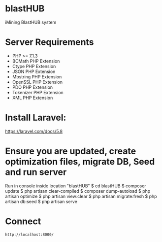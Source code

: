 # blastHUB
iMining BlastHUB system

# Server Requirements
- PHP >= 7.1.3
- BCMath PHP Extension
- Ctype PHP Extension
- JSON PHP Extension
- Mbstring PHP Extension
- OpenSSL PHP Extension
- PDO PHP Extension
- Tokenizer PHP Extension
- XML PHP Extension

# Install Laravel:
https://laravel.com/docs/5.8

# Ensure you are updated, create optimization files, migrate DB, Seed and run server
Run in console inside location "blastHUB"
	 $ cd blastHUB
	 $ composer update
	 $ php artisan clear-compiled 
	 $ composer dump-autoload
	 $ php artisan optimize
	 $ php artisan view:clear
	 $ php artisan migrate:fresh
	 $ php artisan db:seed
	 $ php artisan serve
	
# Connect
	http://localhost:8000/